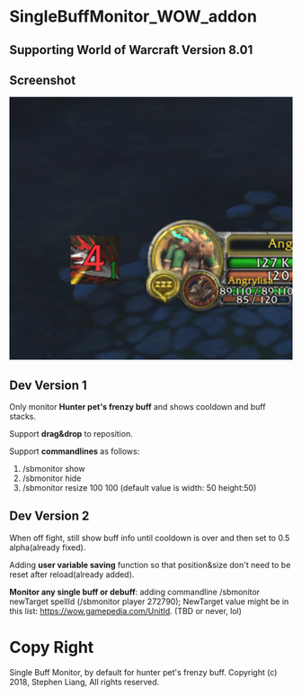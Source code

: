 # SingleBuffMonitor_WOW_addon
## Supporting World of Warcraft Version 8.01

## Screenshot
![screenshot of the addon](https://github.com/fengliangcmu/SingleBuffMonitor_WOW_addon/blob/master/running_addon.png)

## Dev Version 1
Only monitor **Hunter pet's frenzy buff** and shows cooldown and buff stacks.

Support **drag&drop** to reposition.

Support **commandlines** as follows:
1. /sbmonitor show
2. /sbmonitor hide
3. /sbmonitor resize 100 100    (default value is width: 50 height:50)

## Dev Version 2
When off fight, still show buff info until cooldown is over and then set to 0.5 alpha(already fixed).

Adding **user variable saving** function so that position&size don't need to be reset after reload(already added).

**Monitor any single buff or debuff**: adding commandline /sbmonitor newTarget spellId (/sbmonitor player 272790); NewTarget value might be in this list: https://wow.gamepedia.com/UnitId. (TBD or never, lol)

# Copy Right
Single Buff Monitor, by default for hunter pet's frenzy buff.
Copyright (c) 2018, Stephen Liang, All rights reserved.
